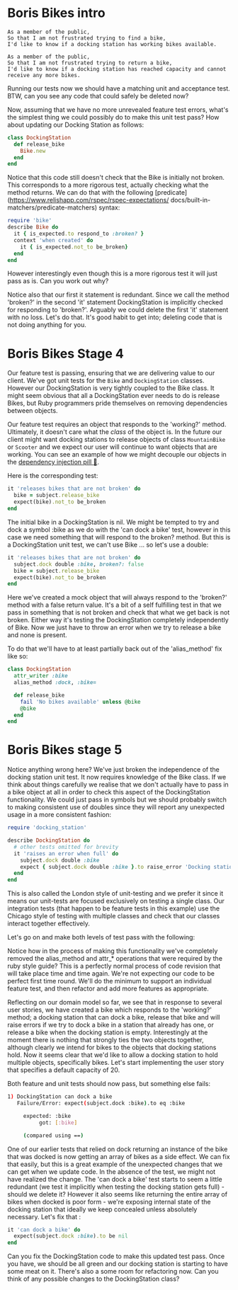 # Boris Bikes intro
```
As a member of the public,
So that I am not frustrated trying to find a bike,
I'd like to know if a docking station has working bikes available.

As a member of the public,
So that I am not frustrated trying to return a bike,
I'd like to know if a docking station has reached capacity and cannot receive any more bikes.
```

Running our tests now we should have a matching unit and acceptance test.  BTW, can you see any code that could safely be deleted now?

Now, assuming that we have no more unrevealed feature test errors, what's the simplest thing we could possibly do to make this unit test pass?  How about updating our Docking Station as follows:

```ruby
class DockingStation
  def release_bike
    Bike.new
  end
end
```


Notice that this code still doesn't check that the Bike is initially not broken.  This corresponds to a more rigorous test, actually checking what the method returns.  We can do that with the following [predicate](https://www.relishapp.com/rspec/rspec-expectations/
docs/built-in-matchers/predicate-matchers) syntax:

````ruby
require 'bike'
describe Bike do
  it { is_expected.to respond_to :broken? }
  context 'when created' do
    it { is_expected.not_to be_broken}
  end
end
````


However interestingly even though this is a more rigorous test it will just pass as is.  Can you work out why?

Notice also that our first it statement is redundant.  Since we call the method 'broken?' in the second 'it' statement DockingStation is implicitly checked for responding to 'broken?'.  Arguably we could delete the first 'it' statement with no loss.  Let's do that.  It's good habit to get into; deleting code that is not doing anything for you.


# Boris Bikes Stage 4
Our feature test is passing, ensuring that we are delivering value to our client.  We've got unit tests for the `Bike` and `DockingStation` classes.  However our DockingStation is very tightly coupled to the Bike class.  It might seem obvious that all a DockingStation ever needs to do is release Bikes, but Ruby programmers pride themselves on removing dependencies between objects.

Our feature test requires an object that responds to the 'working?' method.  Ultimately, it doesn't care what the *class* of the object is.  In the future our client might want docking stations to release objects of class `MountainBike` or `Scooter` and we expect our user will continue to want objects that are working.  You can see an example of how we might decouple our objects in the [dependency injection pill&nbsp;:pill:](../pills/dependency_injection.md).


Here is the corresponding test:

```ruby
it 'releases bikes that are not broken' do
  bike = subject.release_bike
  expect(bike).not_to be_broken
end
```

The initial bike in a DockingStation is nil.  We might be tempted to try and dock a symbol :bike as we do with the 'can dock a bike' test, however in this case we need something that will respond to the broken? method.  But this is a DockingStation unit test, we can't use Bike ... so let's use a double:

```ruby
it 'releases bikes that are not broken' do
  subject.dock double :bike, broken?: false
  bike = subject.release_bike
  expect(bike).not_to be_broken
end
```

Here we've created a mock object that will always respond to the 'broken?' method with a false return value.  It's a bit of a self fulfilling test in that we pass in something that is not broken and check that what we get back is not broken.  Either way it's testing the DockingStation completely independently of Bike. Now we just have to throw an error when we try to release a bike and none is present.

To do that we'll have to at least partially back out of the 'alias_method' fix like so:

```ruby
class DockingStation
  attr_writer :bike
  alias_method :dock, :bike=

  def release_bike
    fail 'No bikes available' unless @bike
    @bike
  end
end
```
# Boris Bikes stage 5

Notice anything wrong here? We've just broken the independence of the docking station unit test.  It now requires knowledge of the Bike class.  If we think about things carefully we realise that we don't actually have to pass in a bike object at all in order to check this aspect of the DockingStation functionality.  We could just pass in symbols but we should probably switch to making consistent use of doubles since they will report any unexpected usage in a more consistent fashion:

```ruby
require 'docking_station'

describe DockingStation do
  # other tests omitted for brevity
  it 'raises an error when full' do
    subject.dock double :bike
    expect { subject.dock double :bike }.to raise_error 'Docking station full'
  end
end
```

This is also called the London style of unit-testing and we prefer it since it means our unit-tests are focused exclusively on testing a single class.  Our integration tests (that happen to be feature tests in this example) use the Chicago style of testing with multiple classes and check that our classes interact together effectively.

Let's go on and make both levels of test pass with the following:



Notice how in the process of making this functionality we've completely removed the alias_method and attr_* operations that were required by the ruby style guide?  This is a perfectly normal process of code revision that will take place time and time again.  We're not expecting our code to be perfect first time round.  We'll do the minimum to support an individual feature test, and then refactor and add more features as appropriate.


Reflecting on our domain model so far, we see that in response to several user stories, we have created a bike which responds to the 'working?' method; a docking station that can dock a bike, release that bike and will raise errors if we try to dock a bike in a station that already has one, or release a bike when the docking station is empty.  Interestingly at the moment there is nothing that strongly ties the two objects together, although clearly we intend for bikes to the objects that docking stations hold.  Now it seems clear that we'd like to allow a docking station to hold multiple objects, specifically bikes.  Let's start implementing the user story that specifies a default capacity of 20.

Both feature and unit tests should now pass, but something else fails:

```sh
1) DockingStation can dock a bike
   Failure/Error: expect(subject.dock :bike).to eq :bike

     expected: :bike
          got: [:bike]

     (compared using ==)
```

One of our earlier tests that relied on dock returning an instance of the bike that was docked is now getting an array of bikes as a side effect.  We can fix that easily, but this is a great example of the unexpected changes that we can get when we update code.  In the absence of the test, we might not have realized the change.  The 'can dock a bike' test starts to seem a little redundant (we test it implicitly when testing the docking station gets full) - should we delete it?  However it also seems like returning the entire array of bikes when docked is poor form - we're exposing internal state of the docking station that ideally we keep concealed unless absolutely necessary.  Let's fix that :

```ruby
it 'can dock a bike' do
  expect(subject.dock :bike).to be nil
end
```

Can you fix the DockingStation code to make this updated test pass.  Once you have, we should be all green and our docking station is starting to have some meat on it. There's also a some room for refactoring now.  Can you think of any possible changes to the DockingStation class?
